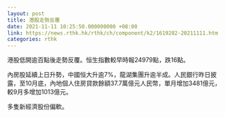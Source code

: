 ```yaml
---
layout: post
title: 港股走勢反覆
date: 2021-11-11 10:25:50.000000000 +08:00
link: https://news.rthk.hk/rthk/ch/component/k2/1619282-20211111.htm
categories: rthk
---
```


港股低開逾百點後走勢反覆。恒生指數較早時報24979點，跌16點。

內房股延續上日升勢，中國恒大升逾7%，龍湖集團升逾半成。人民銀行昨日披露，至10月底，內地個人住房貸款餘額37.7萬億元人民幣，單月增加3481億元，較9月多增加1013億元。

多隻新經濟股份偏軟。
